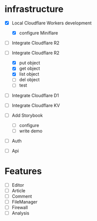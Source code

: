 # infrastructure
-  [x] Local Cloudflare Workers development
  - [x] configure Miniflare
-  [ ] Integrate Cloudflare R2
-  [ ] Integrate Cloudflare R2
  - [x] put object
  - [x] get object
  - [x] list object
  - [ ] del object
  - [ ] test
- [ ] Integrate Cloudflare D1
- [ ] Integrate Cloudflare KV
- [ ] Add Storybook
  - [ ] configure
  - [ ] write demo
- [ ] Auth
- [ ] Api


# Features
- [ ] Editor
- [ ] Article
- [ ] Comment
- [ ] FileManager
- [ ] Firewall
- [ ] Analysis
